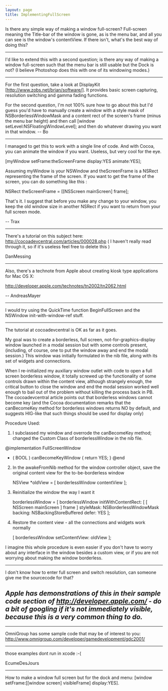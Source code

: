 ```yaml
---
layout: page
title: ImplementingFullScreen
---
```




Is there any simple way of making a window full-screen?  Full-screen meaning the Title-bar of the window is gone, as is the menu bar, and all you can see is the window's contentView.  If there isn't, what's the best way of doing this? 

----

I'd like to extend this with a second question; is there any way of making a window full-screen such that the menu bar is still usable but the Dock is not? (I believe Photoshop does this with one of its windowing modes.)

----

For the first question, take a look at DisplayKit [http://www.zobs.net/brian/software/].  It provides basic screen capturing, resolution switching and gamma fading functions.


For the second question, I'm not 100% sure how to go about this but I'd guess you'd have to manually create a window with a style mask of NSBorderlessWindowMask and a content rect of the screen's frame (minus the menu bar height) and then call [window setLevel:NSFloatingWindowLevel];  and then do whatever drawing you want in that window.  -- Bo

----

I managed to get this to work with a single line of code. And with Cocoa, you can animate the window if you want. Useless, but very cool for the eye.
    
[myWindow setFrame:theScreenFrame display:YES animate:YES];


Assuming myWindow is your NSWindow and theScreenFrame is a NSRect representing the frame of the screen. If you want to get the frame of the screen, you can do something like this :
    
NSRect theScreenFrame = [[NSScreen mainScreen] frame];


That's it. I suggest that before you make any change to your window, you keep the old window size in another NSRect if you want to return from your full screen mode.

-- Trax

----

There's a tutorial on this subject here: http://cocoadevcentral.com/articles/000028.php
( I haven't really read through it, so if it's useless feel free to delete this )

DanMessing

----

Also, there's a technote from Apple about creating kiosk type applications for Mac OS X:

http://developer.apple.com/technotes/tn2002/tn2062.html

-- AndreasMayer

----

I would try using the QuickTime function BeginFullScreen and the NSWindow init-with-window-ref stuff.

----

The tutorial at cocoadevcentral is OK as far as it goes.

My goal was to create a borderless, full screen, not-for-graphics-display window launched in a modal session but with
some controls present, (including, of course, one to put the window away and end the modal session.)
This window was initially formulated in the nib file, along with its set of widgets and connections.

When I re-initialized my auxiliary window outlet with code to open a full screen borderless window, it totally
screwed up the functionality of some controls drawn within the content view, although strangely enough,
the critical button to close the window and end the modal session worked well enough to bail out of the problem
without killing the process back in PB.
The cocoadevcentral article points out that borderless windows cannot become key 
(and the Cocoa documentation remarks that the canBecomeKey method for borderless windows 
returns NO by default, and suggests HIG-like that such things should be used for display only)

Procedure Used:

1) I subclassed my window and overrode the canBecomeKey method; changed the Custom Class of borderlessWindow in the nib file.
    
@implementation FullScreenWindow
- ( BOOL ) canBecomeKeyWindow
{
	return YES;
}
@end

2) In the awakeFromNib method for the window controller object, save the original content view for the to-be-borderless window
    
	NSView *oldView = [ borderlessWindow contentView ];

3) Reinitialize the window the way I want it
    
	borderlessWindow = [ borderlessWindow initWithContentRect: [ [ NSScreen mainScreen ] frame ]
		styleMask: NSBorderlessWindowMask backing: NSBackingStoreBuffered defer: YES ];

4) Restore the content view - all the connections and widgets work normally
    
	[ borderlessWindow setContentView: oldView ];


I imagine this whole procedure is even easier if you don't have to worry about any interface in the window besides a custom view,
or if you are not worrying about making the window borderless.

----

I don't know how to enter full screen and switch resolution, can someone give me the sourcecode for that?

*Apple has demonstrations of this in their sample code section of http://developer.apple.com/ - do a bit of googling if it's not immediately visible, because this is a **very** common thing to do.*
----

----

OmniGroup has some sample code that may be of interest to you: http://www.omnigroup.com/developer/gamedevelopment/gdc2001/

----

those examples dont run in xcode :-(

EcumeDesJours

----

How to make a window full screen but for the dock and menu:     [window setFrame:[[window screen] visibleFrame] display:YES].

